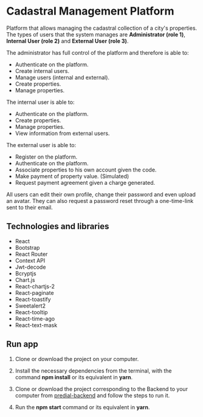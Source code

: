 # Cadastral Management Platform
Platform that allows managing the cadastral collection of a city's properties.
The types of users that the system manages are **Administrator (role 1)**, **Internal User (role 2)** and **External User (role 3)**.

The administrator has full control of the platform and therefore is able to:
* Authenticate on the platform.
* Create internal users.
* Manage users (internal and external).
* Create properties.
* Manage properties.

The internal user is able to:
* Authenticate on the platform.
* Create properties.
* Manage properties.
* View information from external users.

The external user is able to:
* Register on the platform.
* Authenticate on the platform.
* Associate properties to his own account given the code.
* Make payment of property value. (Simulated)
* Request payment agreement given a charge generated.

All users can edit their own profile, change their password and even upload an avatar. They can also request a password reset through a one-time-link sent to their email.

## Technologies and libraries
* React
* Bootstrap
* React Router
* Context API
* Jwt-decode
* Bcryptjs
* Chart.js
* React-chartjs-2
* React-paginate
* React-toastify
* Sweetalert2
* React-tooltip
* React-time-ago
* React-text-mask

## Run app
1. Clone or download the project on your computer.

2. Install the necessary dependencies from the terminal, with the command **npm install** or its equivalent in **yarn**.

3. Clone or download the project corresponding to the Backend to your computer from [predial-backend](https://github.com/CarlosHdzR/predial-backend) and follow the steps to run it.

4. Run the **npm start** command or its equivalent in **yarn**.
